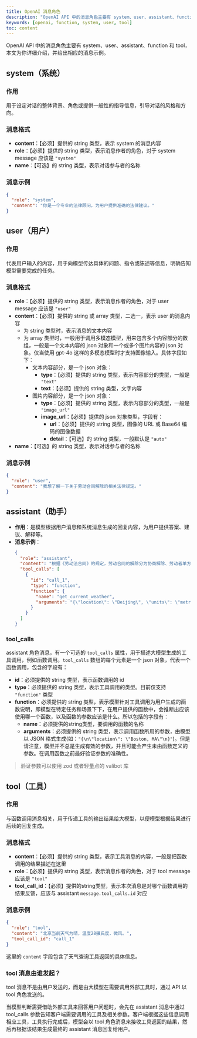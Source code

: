 ```yaml
---
title: OpenAI 消息角色
description: "OpenAI API 中的消息角色主要有 system、user、assistant、function 和 tool，本文为你详细介绍，并给出相应的消息示例"
keywords: [openai, function, system, user, tool]
toc: content
---
```


OpenAI API 中的消息角色主要有 system、user、assistant、function 和 tool，本文为你详细介绍，并给出相应的消息示例。

## system（系统）

### 作用

用于设定对话的整体背景、角色或提供一般性的指导信息，引导对话的风格和方向。

### 消息格式

- **content**：【必须】提供的 string 类型，表示 system 的消息内容
- **role**：【必须】提供的 string 类型，表示消息作者的角色，对于 system message 应该是 `"system"`
- **name**：【可选】的 string 类型，表示对话参与者的名称

### 消息示例

```json
{
  "role": "system",
  "content": "你是一个专业的法律顾问，为用户提供准确的法律建议。"
}
```

## user（用户）

### 作用

代表用户输入的内容，用于向模型传达具体的问题、指令或陈述等信息，明确告知模型需要完成的任务。

### 消息格式

- **role**：【必须】提供的 string 类型，表示消息作者的角色，对于 user message 应该是 `"user"`
- **content**：【必须】提供的 string 或 array 类型，二选一，表示 user 的消息内容
    - 为 string 类型时，表示消息的文本内容
    - 为 array 类型时，一般用于调用多模态模型，用来包含多个内容部分的数组，一般是一个文本内容的 json 对象和一个或多个图片内容的 json 对象。仅当使用 gpt-4o 这样的多模态模型时才支持图像输入。具体字段如下：
        - 文本内容部分，是一个 json 对象：
            - **type**：【必须】提供的 string 类型，表示内容部分的类型，一般是 `"text"`
            - **text**：【必须】提供的 string 类型，文字内容
        - 图片内容部分，是一个 json 对象：
            - **type**：【必须】提供的 string 类型，表示内容部分的类型，一般是 `"image_url"`
            - **image_url**：【必须】提供的 json 对象类型，字段有：
              - **url**：【必须】提供的 string 类型，图像的 URL 或 Base64 编码的图像数据
              - **detail**：【可选】的 string 类型，一般默认是 `"auto"`
- **name**：【可选】的 string 类型，表示对话参与者的名称

### 消息示例

```json
{
  "role": "user",
  "content": "我想了解一下关于劳动合同解除的相关法律规定。"
}
```

## assistant（助手）

- **作用**：是模型根据用户消息和系统消息生成的回复内容，为用户提供答案、建议、解释等。
- **消息示例**：
    ```json
    {
      "role": "assistant",
      "content": "根据《劳动法合同》的规定，劳动合同的解除分为协商解除、劳动者单方解除和用人单位单方解除等情形...",
      "tool_calls": [
        {
          "id": "call_1",
          "type": "function",
          "function": {
            "name": "get_current_weather",
            "arguments": "{\"location\": \"Beijing\", \"units\": \"metric\"}"
          }
        }
      ]
    }
    ```

### tool_calls

assistant 角色消息，有一个可选的 `tool_calls` 属性，用于描述大模型生成的工具调用，例如函数调用。`tool_calls` 数组的每个元素是一个 json 对象，代表一个函数调用，包含的字段有：

- **id**：必须提供的 string 类型，表示函数调用的 id
- **type**：必须提供的 string 类型，表示工具调用的类型。目前仅支持 `"function"` 类型
- **function**：必须提供的 string 类型，表示模型针对工具调用为用户生成的函数说明，即模型在特定任务和场景下下，在用户提供的函数中，会推断出应该使用哪一个函数，以及函数的参数应该是什么。所以包括的字段有：
    - **name**：必须提供的string类型，要调用的函数的名称
    - **arguments**：必须提供的 string 类型，表示调用函数所用的参数，由模型以 JSON 格式生成(如：`"{\n\"location\": \"Boston, MA\"\n}"`)。但是请注意，模型并不总是生成有效的参数，并且可能会产生未由函数定义的参数。在调用函数之前最好验证参数的准确性。

> 验证参数可以使用 zod 或者轻量点的 valibot 库

## tool（工具）

### 作用

与函数调用消息相关，用于传递工具的输出结果给大模型，以便模型根据结果进行后续的回复生成。

### 消息格式

- **content**：【必须】提供的 string 类型，表示工具消息的内容，一般是把函数调用的结果描述在这里
- **role**：【必须】提供的 string 类型，表示消息作者的角色，对于 tool message 应该是 `"tool"`
- **tool_call_id**：【必须】提供的string类型，表示本次消息是对哪个函数调用的结果反馈，应该与 assistant `message.tool_calls.id` 对应

### 消息示例

```json
{
  "role": "tool",
  "content": "北京当前天气为晴，温度28摄氏度，微风。",
  "tool_call_id": "call_1"
}
```

这里的 `content` 字段包含了天气查询工具返回的具体信息。

### tool 消息由谁发起？

tool 消息不是由用户发送的，而是由大模型在需要调用外部工具时，通过 API 以 tool 角色发送的。

当模型判断需要借助外部工具来回答用户问题时，会先在 assistant 消息中通过 tool_calls 参数告知客户端需要调用的工具及相关参数。客户端根据这些信息调用相应工具，工具执行完成后，模型会以 tool 角色消息来接收工具返回的结果，然后再根据该结果生成最终的 assistant 消息回复给用户。
